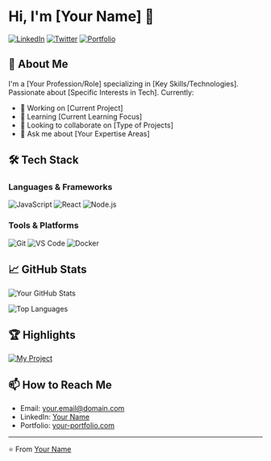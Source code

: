# Hi, I'm [Your Name] 👋

[![LinkedIn](https://img.shields.io/badge/LinkedIn-Connect-blue?style=flat-square&logo=linkedin)](https://linkedin.com/in/m-sho-aib)
[![Twitter](https://img.shields.io/badge/Twitter-Follow-1DA1F2?style=flat-square&logo=twitter)](https://twitter.com/your-handle)
[![Portfolio](https://img.shields.io/badge/🌐-Portfolio-8A2BE2?style=flat-square)](https://your-portfolio.com)

## 🚀 About Me

I'm a [Your Profession/Role] specializing in [Key Skills/Technologies]. Passionate about [Specific Interests in Tech]. Currently:
- 🔭 Working on [Current Project]
- 🌱 Learning [Current Learning Focus]
- 👯 Looking to collaborate on [Type of Projects]
- 💬 Ask me about [Your Expertise Areas]

## 🛠 Tech Stack

### Languages & Frameworks
![JavaScript](https://img.shields.io/badge/-JavaScript-F7DF1E?style=flat-square&logo=javascript&logoColor=black)
![React](https://img.shields.io/badge/-React-61DAFB?style=flat-square&logo=react&logoColor=black)
![Node.js](https://img.shields.io/badge/-Node.js-339933?style=flat-square&logo=node.js&logoColor=white)

### Tools & Platforms
![Git](https://img.shields.io/badge/-Git-F05032?style=flat-square&logo=git&logoColor=white)
![VS Code](https://img.shields.io/badge/-VSCode-007ACC?style=flat-square&logo=visual-studio-code&logoColor=white)
![Docker](https://img.shields.io/badge/-Docker-2496ED?style=flat-square&logo=docker&logoColor=white)

## 📈 GitHub Stats

![Your GitHub Stats](https://github-readme-stats.vercel.app/api?username=your-username&show_icons=true&theme=radical)

![Top Languages](https://github-readme-stats.vercel.app/api/top-langs/?username=your-username&layout=compact&theme=radical)

## 🏆 Highlights

[![My Project](https://github-readme-stats.vercel.app/api/pin/?username=your-username&repo=your-best-repo&theme=radical)](https://github.com/your-username/your-best-repo)

## 📫 How to Reach Me
- Email: [your.email@domain.com](mailto:your.email@domain.com)
- LinkedIn: [Your Name](https://linkedin.com/in/your-profile)
- Portfolio: [your-portfolio.com](https://your-portfolio.com)

---

⭐ From [Your Name](https://github.com/your-username)

